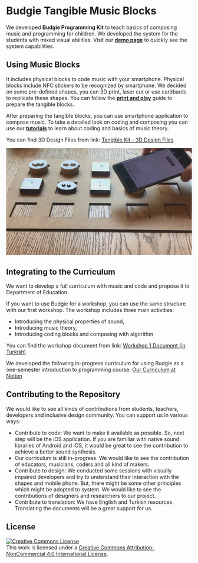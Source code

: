 # Budgie Tangible Music Blocks

We developed **Budgie Programming Kit** to teach basics of composing music and programming for children. We developed the system for the students with mixed visual abilities. Visit our [**demo page**](https://asabuncuoglu13.github.io/budgie-tangible-music-kit/demo.html) to quickly see the system capabilities.

## Using Music Blocks
It includes physical blocks to code music with your smartphone. Physical blocks include NFC stickers to be recognized by smartphone. We decided on some pre-defined shapes, you can 3D print, laser cut or use cardbards to replicate these shapes. You can follow the [**print and play**](./notes/print_and_play.md) guide to prepare the tangible blocks.

After preparing the tangible blocks, you can use smartphone application to compose music. To take a detailed look on coding and composing you can use our [**tutorials**](https://asabuncuoglu13.github.io/budgie-tangible-music-kit/tutorial.html) to learn about coding and basics of music theory.

You can find 3D Design Files from link: [Tangible Kit - 3D Design Files](https://drive.google.com/drive/folders/1QtAqzIGH1LJofvgtrSxLd6jc1V5ipldE?usp=sharing) 

![System: Rack, Music Blocks and Android Phone](./media/system.jpg)

## Integrating to the Curriculum
We want to develop a full curriculum with music and code and propose it to Department of Education.

If you want to use Budgie for a workshop, you can use the same structure with our first workshop. The workshop includes three main activities:
- Introducing the physical properties of sound,
- Introducing music theory,
- Introducing coding blocks and composing with algorithm

You can find the workshop document from link: [Workshop 1 Document (in Turkish)](https://docs.google.com/document/d/129qPS7NEnynSaFRjiJ2DTRXET_DdfKEYGRFgwHSheGo/edit?usp=sharing)

We developed the following in-progress curriculum for using Budgie as a one-semester introduction to programming course: [Our Curriculum at Notion](https://www.notion.so/tangiblemusic/6f695bcf80e84f88a0694afdb3da29e8?v=bc15d1b5ccc24b09b39c0d54fac248de)

## Contributing to the Repository
We would like to see all kinds of contributions from students, teachers, developers and inclusive design community. You can support us in various ways:

- Contribute to code: We want to make it available as possible. So, next step will be the iOS application. If you are familiar with native sound libraries of Android and iOS, it would be great to see the contribution to achieve a better sound synthesis. 
- Our curriculum is still in-progress. We would like to see the contribution of educators, musicians, coders and all kind of makers.
- Contribute to design: We conducted some sessions with visually impaired developers and try to understand their interaction with the shapes and mobile phone. But, there might be some other principles which might be adopted to system. We would like to see the contributions of designers and researchers to our project.
- Contribute to translation: We have English and Turkish resources. Translating the documents will be a great support for us.
 
## License

<a rel="license" href="http://creativecommons.org/licenses/by-nc/4.0/"><img alt="Creative Commons License" style="border-width:0" src="https://i.creativecommons.org/l/by-nc/4.0/88x31.png" /></a><br />This work is licensed under a <a rel="license" href="http://creativecommons.org/licenses/by-nc/4.0/">Creative Commons Attribution-NonCommercial 4.0 International License</a>.
